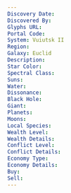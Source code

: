 ```yaml
---
Discovery Date: 
Discovered By:
Glyphs URL:
Portal Code:
System: Vuiutsk II
Region: 
Galaxy: Euclid
Description:
Star Color: 
Spectral Class:
Suns:
Water:
Dissonance:
Black Hole:
Giant:
Planets:
Moons:
Local Species:
Wealth Level: 
Wealth Details: 
Conflict Level:
Conflict Details:
Economy Type: 
Economy Details: 
Buy:
Sell:
---
```


